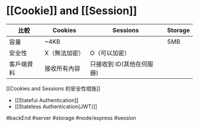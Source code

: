 # [[Cookie]] and [[Session]]
| 比較       | Cookies       | Sessions           | Storage |
| ---------- | ------------- | -------------------| ------- |
| 容量       | ~4KB          |                     | 5MB     |
| 安全性     | X（無法加密） | O（可以加密）           |         |
| 客戶端資料 | 接收所有內容  | 只接收到 ID(其他在伺服器) |         |

[[Cookies and Sessions 的安全性措施]]

- [[Stateful Authentication]]
- [[Stateless Authentication(JWT)]]

#backEnd #server #storage #node/express #session 